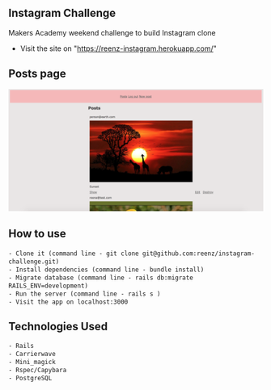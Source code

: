 ## Instagram Challenge

Makers Academy weekend challenge to build Instagram clone
* Visit the site on "https://reenz-instagram.herokuapp.com/"

## Posts page

![Alt text](public/README_Img/posts.png)

## How to use
```
- Clone it (command line - git clone git@github.com:reenz/instagram-challenge.git)
- Install dependencies (command line - bundle install)
- Migrate database (command line - rails db:migrate RAILS_ENV=development)
- Run the server (command line - rails s )
- Visit the app on localhost:3000
```
## Technologies Used
```
- Rails
- Carrierwave
- Mini_magick
- Rspec/Capybara
- PostgreSQL
```
